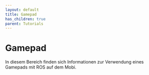 ```yaml
---
layout: default
title: Gamepad
has_children: true
parent: Tutorials
---
```


# Gamepad

In diesem Bereich finden sich Informationen zur Verwendung eines Gamepads mit ROS auf dem Mobi.
